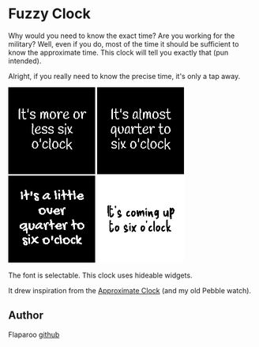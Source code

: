 # Fuzzy Clock

Why would you need to know the exact time? Are you working for the military?
Well, even if you do, most of the time it should be sufficient to know the
approximate time. This clock will tell you exactly that (pun intended).

Alright, if you really need to know the precise time, it's only a tap away.

![](screenshot.png)
![](screenshot2.png)
![](screenshot3.png)
![](screenshot4.png)

The font is selectable. This clock uses hideable widgets.

It drew inspiration from the [Approximate Clock](?id=approxclock) (and my old
Pebble watch).


## Author

Flaparoo [github](https://github.com/flaparoo)

